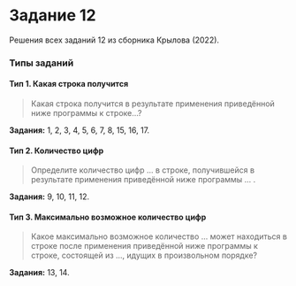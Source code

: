 # Задание 12
Решения всех заданий 12 из сборника Крылова (2022).

### Типы заданий

#### Тип 1. Какая строка получится
> Какая строка получится в результате применения приведённой ниже программы к строке...?

**Задания:** 1, 2, 3, 4, 5, 6, 7, 8, 15, 16, 17.

#### Тип 2. Количество цифр
> Определите количество цифр ... в строке, получившейся в результате применения приведённой ниже программы ... .

**Задания:** 9, 10, 11, 12.

#### Тип 3. Максимально возможное количество цифр
> Какое максимально возможное количество ... может находиться в строке после применения приведённой ниже программы к строке, состоящей из ..., идущих в произвольном порядке?

**Задания:** 13, 14.
